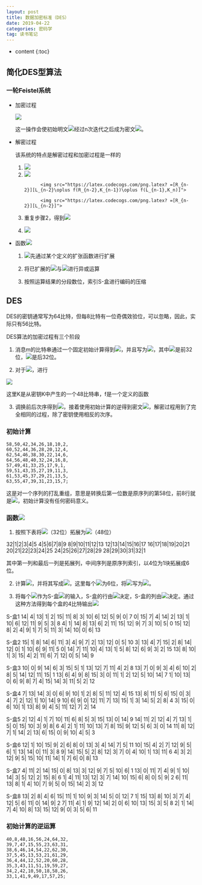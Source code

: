 ```yaml
---
layout: post
title: 数据加密标准（DES）
date: 2019-04-22
categories: 密码学
tag: 读书笔记
---
```


* content
{:toc}

## 简化DES型算法

### 一轮Feistel系统

- 加密过程

  <img src="https://latex.codecogs.com/png.latex? L_{i}=R_{i-1}和R_i=L_{i-1}\oplus f(R_{i-1},K_i)">

  这一操作会使初始明文<img src="https://latex.codecogs.com/png.latex? L_0R_0">经过n次迭代之后成为密文<img src="https://latex.codecogs.com/png.latex? L_nR_n">。

- 解密过程

  该系统的特点是解密过程和加密过程是一样的

  1. <img src="https://latex.codecogs.com/png.latex? L_nR_n\rightarrow R_nL_n">

  2. <img src="https://latex.codecogs.com/png.latex? [R_n][L_n]=[L_{n-1}][R_{n-1}\oplus f(L_{n-1},K_n)]">

               <img src="https://latex.codecogs.com/png.latex? =[R_{n-2}][L_{n-2}\oplus f(R_{n-2},K_{n-1})\oplus f(L_{n-1},K_n)]">

               <img src="https://latex.codecogs.com/png.latex? =[R_{n-2}][L_{n-2}]">

  3. 重复步骤2，得到<img src="https://latex.codecogs.com/png.latex? R_0L_0">

  4. <img src="https://latex.codecogs.com/png.latex? R_0L_0\rightarrow L_0R_0">
  
- 函数<img src="https://latex.codecogs.com/png.latex? f(R_{i-1},K_i)">

  1. <img src="https://latex.codecogs.com/png.latex? R_{i-1}">先通过某个定义的扩张函数进行扩展

  2. 将已扩展的<img src="https://latex.codecogs.com/png.latex? R_{i-1}">与<img src="https://latex.codecogs.com/png.latex? K_i">进行异或运算

  3. 按照运算结果的分段数位，索引S-盒进行编码的压缩

## DES

DES的密钥通常写为64比特，但每8比特有一位奇偶效验位，可以忽略，因此，实际只有56比特。

DES算法的加密过程有三个阶段

1. 消息m的比特串通过一个固定初始计算得到<img src="https://latex.codecogs.com/png.latex? m_0=IP(m)">，并且写为<img src="https://latex.codecogs.com/png.latex? m_0=L_0R_0">，其中<img src="https://latex.codecogs.com/png.latex? L_0">是前32位，<img src="https://latex.codecogs.com/png.latex? R_0">是后32位。

2. 对于<img src="https://latex.codecogs.com/png.latex? 1\leqslant i\leqslant 16">，进行

  <img src="https://latex.codecogs.com/png.latex? L_{i}=R_{i-1}和R_i=L_{i-1}\oplus f(R_{i-1},K_i)">

  这里K是从密钥K中产生的一个48比特串，f是一个定义的函数

3. 调换前后次序得到<img src="https://latex.codecogs.com/png.latex? R_{16}L_{16}">，接着使用初始计算的逆得到密文<img src="https://latex.codecogs.com/png.latex? c=IP^{-1}(R_{16}L_{16})">，解密过程用到了完全相同的过程，除了密钥使用相反的次序。

### 初始计算

```
58,50,42,34,26,18,10,2,
60,52,44,36,28,20,12,4,
62,54,46,38,30,22,14,6,
64,56,48,40,32,24,16,8,
57,49,41,33,25,17,9,1,
59,51,43,35,27,19,11,3,
61,53,45,37,29,21,13,5,
63,55,47,39,31,23,15,7;
```

这是对一个序列的打乱重组，意思是转换后第一位数是原序列的第58位，前8行就是<img src="https://latex.codecogs.com/png.latex? L_0">，初始计算没有任何密码意义。

### 函数<img src="https://latex.codecogs.com/png.latex? f(R_{i-1},K_i)">

1. 按照下表将<img src="https://latex.codecogs.com/png.latex? R_{i-1}">（32位）拓展为<img src="https://latex.codecogs.com/png.latex? E(R_{i-1})">（48位）

  32|1|2|3|4|5
  4|5|6|7|8|9
  8|9|10|11|12|13
  12|13|14|15|16|17
  16|17|18|19|20|21
  20|21|22|23|24|25
  24|25|26|27|28|29
  28|29|30|31|32|1

  其中第一列和最后一列是拓展列，中间序列是原序列索引，以4位为1块拓展成6位。

2. 计算<img src="https://latex.codecogs.com/png.latex? E(R_{i-1})\oplus K_i">，并将其写成<img src="https://latex.codecogs.com/png.latex? B_1B_2...B_8">，这里每个<img src="https://latex.codecogs.com/png.latex? B_j">为6位，将<img src="https://latex.codecogs.com/png.latex? B_j">写为<img src="https://latex.codecogs.com/png.latex? b_1b_2...b_6">。

3. 将每个<img src="https://latex.codecogs.com/png.latex? B_j">作为S-盒<img src="https://latex.codecogs.com/png.latex? S_j">的输入，S-盒的行由<img src="https://latex.codecogs.com/png.latex? b_1b_6">决定，S-盒的列由<img src="https://latex.codecogs.com/png.latex? b_2b_3b_4b_5">决定。通过这种方法得到每个盒的4比特输出<img src="https://latex.codecogs.com/png.latex? C_1C_2...C_8">

S-盒1
14| 4| 13| 1| 2| 15| 11| 8| 3| 10| 6| 12| 5| 9| 0| 7
0| 15| 7| 4| 14| 2| 13| 1| 10| 6| 12| 11| 9| 5| 3| 8
4| 1| 14| 8| 13| 6| 2| 11| 15| 12| 9| 7| 3| 10| 5| 0
15| 12| 8| 2| 4| 9| 1| 7| 5| 11| 3| 14| 10| 0| 6| 13 

S-盒2
15| 1| 8| 14| 6| 11| 3| 4| 9| 7| 2| 13| 12| 0| 5| 10
3| 13| 4| 7| 15| 2| 8| 14| 12| 0| 1| 10| 6| 9| 11| 5
0| 14| 7| 11| 10| 4| 13| 1| 5| 8| 12| 6| 9| 3| 2| 15
13| 8| 10| 1| 3| 15| 4| 2| 11| 6| 7| 12| 0| 5| 14| 9

S-盒3
10| 0| 9| 14| 6| 3| 15| 5| 1| 13| 12| 7| 11| 4| 2| 8
13| 7| 0| 9| 3| 4| 6| 10| 2| 8| 5| 14| 12| 11| 15| 1
13| 6| 4| 9| 8| 15| 3| 0| 11| 1| 2| 12| 5| 10| 14| 7
1| 10| 13| 0| 6| 9| 8| 7| 4| 15| 14| 3| 11| 5| 2| 12

S-盒4
7| 13| 14| 3| 0| 6| 9| 10| 1| 2| 8| 5| 11| 12| 4| 15
13| 8| 11| 5| 6| 15| 0| 3| 4| 7| 2| 12| 1| 10| 14| 9
10| 6| 9| 0| 12| 11| 7| 13| 15| 1| 3| 14| 5| 2| 8| 4
3| 15| 0| 6| 10| 1| 13| 8| 9| 4| 5| 11| 12| 7| 2| 14

S-盒5
2| 12| 4| 1| 7| 10| 11| 6| 8| 5| 3| 15| 13| 0| 14| 9
14| 11| 2| 12| 4| 7| 13| 1| 5| 0| 15| 10| 3| 9| 8| 6
4| 2| 1| 11| 10| 13| 7| 8| 15| 9| 12| 5| 6| 3| 0| 14
11| 8| 12| 7| 1| 14| 2| 13| 6| 15| 0| 9| 10| 4| 5| 3

S-盒6
12| 1| 10| 15| 9| 2| 6| 8| 0| 13| 3| 4| 14| 7| 5| 11
10| 15| 4| 2| 7| 12| 9| 5| 6| 1| 13| 14| 0| 11| 3| 8
9| 14| 15| 5| 2| 8| 12| 3| 7| 0| 4| 10| 1| 13| 11| 6
4| 3| 2| 12| 9| 5| 15| 10| 11| 14| 1| 7| 6| 0| 8| 13

S-盒7
4| 11| 2| 14| 15| 0| 8| 13| 3| 12| 9| 7| 5| 10| 6| 1
13| 0| 11| 7| 4| 9| 1| 10| 14| 3| 5| 12| 2| 15| 8| 6
1| 4| 11| 13| 12| 3| 7| 14| 10| 15| 6| 8| 0| 5| 9| 2
6| 11| 13| 8| 1| 4| 10| 7| 9| 5| 0| 15| 14| 2| 3| 12

S-盒8
13| 2| 8| 4| 6| 15| 11| 1| 10| 9| 3| 14| 5| 0| 12| 7
1| 15| 13| 8| 10| 3| 7| 4| 12| 5| 6| 11| 0| 14| 9| 2
7| 11| 4| 1| 9| 12| 14| 2| 0| 6| 10| 13| 15| 3| 5| 8
2| 1| 14| 7| 4| 10| 8| 13| 15| 12| 9| 0| 3| 5| 6| 11


### 初始计算的逆运算

```
40,8,48,16,56,24,64,32,
39,7,47,15,55,23,63,31,
38,6,46,14,54,22,62,30,
37,5,45,13,53,21,61,29,
36,4,44,12,52,20,60,28,
35,3,43,11,51,19,59,27,
34,2,42,10,50,18,58,26,
33,1,41,9,49,17,57,25;
```